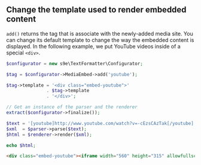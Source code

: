 ## Change the template used to render embedded content

`add()` returns the tag that is associate with the newly-added media site. You can change its default template to change the way the embedded content is displayed. In the following example, we put YouTube videos inside of a special `<div>`.

```php
$configurator = new s9e\TextFormatter\Configurator;

$tag = $configurator->MediaEmbed->add('youtube');

$tag->template = '<div class="embed-youtube">'
               . $tag->template
               . '</div>';

// Get an instance of the parser and the renderer
extract($configurator->finalize());

$text = '[youtube]http://www.youtube.com/watch?v=-cEzsCAzTak[/youtube]';
$xml  = $parser->parse($text);
$html = $renderer->render($xml);

echo $html;
```
```html
<div class="embed-youtube"><iframe width="560" height="315" allowfullscreen="" frameborder="0" scrolling="no" src="//www.youtube.com/embed/-cEzsCAzTak?controls=2"></iframe></div>
```
